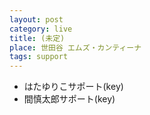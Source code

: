 ```yaml
---
layout: post
category: live
title: (未定)
place: 世田谷 エムズ・カンティーナ
tags: support
---
```


* はたゆりこサポート(key)
* 間慎太郎サポート(key)
